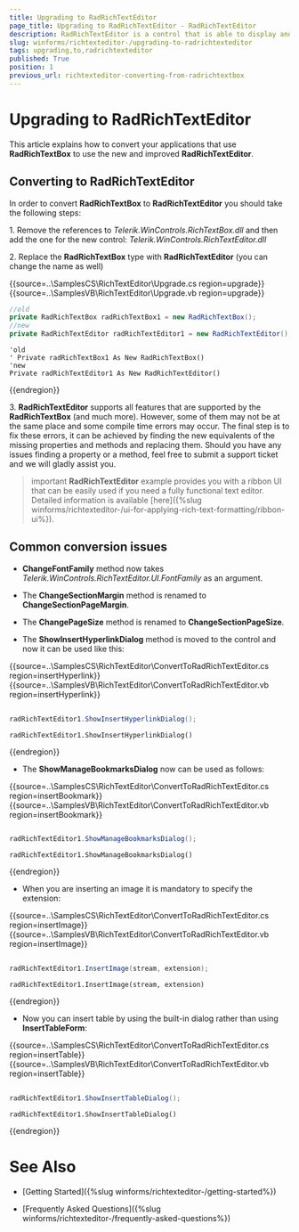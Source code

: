 ```yaml
---
title: Upgrading to RadRichTextEditor
page_title: Upgrading to RadRichTextEditor - RadRichTextEditor
description: RadRichTextEditor is a control that is able to display and edit rich-text content including formatted text arranged in pages, paragraphs, spans (runs), tables, etc. 
slug: winforms/richtexteditor-/upgrading-to-radrichtexteditor
tags: upgrading,to,radrichtexteditor
published: True
position: 1
previous_url: richtexteditor-converting-from-radrichtextbox
---
```


# Upgrading to RadRichTextEditor
 
This article explains how to convert your applications that use **RadRichTextBox** to use the new and improved __RadRichTextEditor__.
      
## Converting to RadRichTextEditor

In order to convert **RadRichTextBox** to __RadRichTextEditor__ you should take the following steps:
        
1\. Remove the references to *Telerik.WinControls.RichTextBox.dll* and then add the one for the new control: *Telerik.WinControls.RichTextEditor.dll*

2\. Replace the __RadRichTextBox__ type with __RadRichTextEditor__ (you can change the name as well)

{{source=..\SamplesCS\RichTextEditor\Upgrade.cs region=upgrade}} 
{{source=..\SamplesVB\RichTextEditor\Upgrade.vb region=upgrade}} 

````C#
//old
private RadRichTextBox radRichTextBox1 = new RadRichTextBox();
//new
private RadRichTextEditor radRichTextEditor1 = new RadRichTextEditor();

````
````VB.NET
'old
' Private radRichTextBox1 As New RadRichTextBox()
'new
Private radRichTextEditor1 As New RadRichTextEditor()

````

{{endregion}} 

3\. __RadRichTextEditor__ supports all features that are supported by the **RadRichTextBox** (and much more). However, some of them  may not be at the same place and some compile time errors may occur. The final step is to fix these errors, it can be achieved by finding the new equivalents of the missing properties and methods and replacing them. Should you have any issues finding a property or a method, feel free to submit a support ticket and we will gladly assist you.

>important  __RadRichTextEditor__ example provides you with a ribbon UI that can be easily used if you need a fully functional text editor.  Detailed information is available [here]({%slug winforms/richtexteditor-/ui-for-applying-rich-text-formatting/ribbon-ui%}).
>

## Common conversion issues

* __ChangeFontFamily__ method now takes *Telerik.WinControls.RichTextEditor.UI.FontFamily* as an argument.

* The __ChangeSectionMargin__ method is renamed to __ChangeSectionPageMargin__.        

* The __ChangePageSize__ method is renamed to __ChangeSectionPageSize__.       

* The __ShowInsertHyperlinkDialog__ method is moved to the control and now it can be used like this:

{{source=..\SamplesCS\RichTextEditor\ConvertToRadRichTextEditor.cs region=insertHyperlink}} 
{{source=..\SamplesVB\RichTextEditor\ConvertToRadRichTextEditor.vb region=insertHyperlink}} 

````C#
            
radRichTextEditor1.ShowInsertHyperlinkDialog();

````
````VB.NET
radRichTextEditor1.ShowInsertHyperlinkDialog()

````

{{endregion}} 


* The __ShowManageBookmarksDialog__ now can be used as follows:           

{{source=..\SamplesCS\RichTextEditor\ConvertToRadRichTextEditor.cs region=insertBookmark}} 
{{source=..\SamplesVB\RichTextEditor\ConvertToRadRichTextEditor.vb region=insertBookmark}} 

````C#
            
radRichTextEditor1.ShowManageBookmarksDialog();

````
````VB.NET
radRichTextEditor1.ShowManageBookmarksDialog()

````

{{endregion}} 


* When you are inserting an image it is mandatory to specify the extension:

{{source=..\SamplesCS\RichTextEditor\ConvertToRadRichTextEditor.cs region=insertImage}} 
{{source=..\SamplesVB\RichTextEditor\ConvertToRadRichTextEditor.vb region=insertImage}} 

````C#
            
radRichTextEditor1.InsertImage(stream, extension);

````
````VB.NET
radRichTextEditor1.InsertImage(stream, extension)

````

{{endregion}} 


* Now you can insert table by using the built-in dialog rather than using **InsertTableForm**:

{{source=..\SamplesCS\RichTextEditor\ConvertToRadRichTextEditor.cs region=insertTable}} 
{{source=..\SamplesVB\RichTextEditor\ConvertToRadRichTextEditor.vb region=insertTable}} 

````C#
            
radRichTextEditor1.ShowInsertTableDialog();

````
````VB.NET
radRichTextEditor1.ShowInsertTableDialog()

````

{{endregion}} 


# See Also

 * [Getting Started]({%slug winforms/richtexteditor-/getting-started%})

 * [Frequently Asked Questions]({%slug winforms/richtexteditor-/frequently-asked-questions%})
